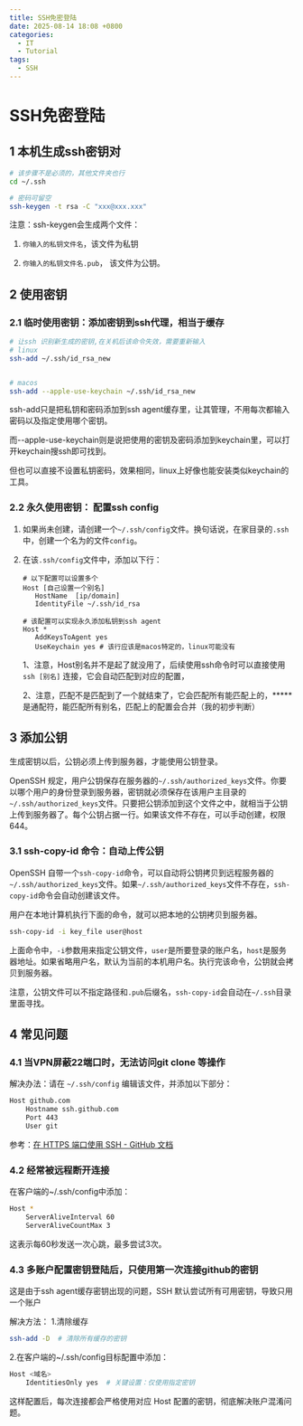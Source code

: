 ```yaml
---
title: SSH免密登陆
date: 2025-08-14 18:08 +0800
categories:
  - IT
  - Tutorial
tags:
  - SSH
---
```


# SSH免密登陆

## 1 本机生成ssh密钥对

```bash
# 该步骤不是必须的，其他文件夹也行
cd ~/.ssh

# 密码可留空
ssh-keygen -t rsa -C "xxx@xxx.xxx"
```

注意：ssh-keygen会生成两个文件：

1. `你输入的私钥文件名`，该文件为私钥   

2. `你输入的私钥文件名.pub`， 该文件为公钥。

## 2 使用密钥

### 2.1 临时使用密钥：添加密钥到ssh代理，相当于缓存

```bash
# 让ssh 识别新生成的密钥,在关机后该命令失效，需要重新输入
# linux
ssh-add ~/.ssh/id_rsa_new


# macos
ssh-add --apple-use-keychain ~/.ssh/id_rsa_new
```

ssh-add只是把私钥和密码添加到ssh agent缓存里，让其管理，不用每次都输入密码以及指定使用哪个密钥。

而--apple-use-keychain则是说把使用的密钥及密码添加到keychain里，可以打开keychain搜ssh即可找到。

但也可以直接不设置私钥密码，效果相同，linux上好像也能安装类似keychain的工具。

### 2.2 永久使用密钥： 配置ssh config

1. 如果尚未创建，请创建一个`~/.ssh/config`文件。换句话说，在家目录的`.ssh`中，创建一个名为的文件`config`。

2. 在该`.ssh/config`文件中，添加以下行：
   
   ```config
   # 以下配置可以设置多个
   Host [自己设置一个别名]
      HostName  [ip/domain]
      IdentityFile ~/.ssh/id_rsa
   
   # 该配置可以实现永久添加私钥到ssh agent
   Host *
      AddKeysToAgent yes
      UseKeychain yes # 该行应该是macos特定的，linux可能没有
   ```
   
   1、注意，Host别名并不是起了就没用了，后续使用ssh命令时可以直接使用`ssh [别名]` 连接，它会自动匹配到对应的配置，
   
   2、注意，匹配不是匹配到了一个就结束了，它会匹配所有能匹配上的，***** 是通配符，能匹配所有别名，匹配上的配置会合并（我的初步判断）

## 3 添加公钥

生成密钥以后，公钥必须上传到服务器，才能使用公钥登录。

OpenSSH 规定，用户公钥保存在服务器的`~/.ssh/authorized_keys`文件。你要以哪个用户的身份登录到服务器，密钥就必须保存在该用户主目录的`~/.ssh/authorized_keys`文件。只要把公钥添加到这个文件之中，就相当于公钥上传到服务器了。每个公钥占据一行。如果该文件不存在，可以手动创建，权限644。

### 3.1 ssh-copy-id 命令：自动上传公钥

OpenSSH 自带一个`ssh-copy-id`命令，可以自动将公钥拷贝到远程服务器的`~/.ssh/authorized_keys`文件。如果`~/.ssh/authorized_keys`文件不存在，`ssh-copy-id`命令会自动创建该文件。

用户在本地计算机执行下面的命令，就可以把本地的公钥拷贝到服务器。

```bash
ssh-copy-id -i key_file user@host
```

上面命令中，`-i`参数用来指定公钥文件，`user`是所要登录的账户名，`host`是服务器地址。如果省略用户名，默认为当前的本机用户名。执行完该命令，公钥就会拷贝到服务器。

注意，公钥文件可以不指定路径和`.pub`后缀名，`ssh-copy-id`会自动在`~/.ssh`目录里面寻找。


## 4 常见问题
### 4.1 当VPN屏蔽22端口时，无法访问git clone 等操作

解决办法：请在 `~/.ssh/config` 编辑该文件，并添加以下部分：

```bash
Host github.com
    Hostname ssh.github.com
    Port 443
    User git
```

参考：[在 HTTPS 端口使用 SSH - GitHub 文档](https://docs.github.com/zh/authentication/troubleshooting-ssh/using-ssh-over-the-https-port)

### 4.2 经常被远程断开连接

在客户端的~/.ssh/config中添加：

```bash
Host *
    ServerAliveInterval 60
    ServerAliveCountMax 3
```

这表示每60秒发送一次心跳，最多尝试3次。


### 4.3 多账户配置密钥登陆后，只使用第一次连接github的密钥

这是由于ssh agent缓存密钥出现的问题，SSH 默认尝试所有可用密钥，导致只用一个账户

解决方法：
1.清除缓存
```bash
ssh-add -D  # 清除所有缓存的密钥
```

2.在客户端的~/.ssh/config目标配置中添加：
```bash
Host <域名>
    IdentitiesOnly yes  # 关键设置：仅使用指定密钥
```
这样配置后，每次连接都会严格使用对应 Host 配置的密钥，彻底解决账户混淆问题。
